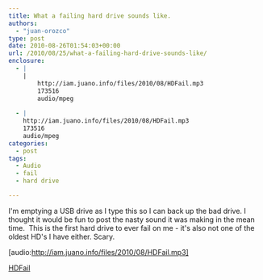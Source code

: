 ```yaml
---
title: What a failing hard drive sounds like.
authors: 
  - "juan-orozco"
type: post
date: 2010-08-26T01:54:03+00:00
url: /2010/08/25/what-a-failing-hard-drive-sounds-like/
enclosure:
  - |
    |
        http://iam.juano.info/files/2010/08/HDFail.mp3
        173516
        audio/mpeg
        
  - |
    http://iam.juano.info/files/2010/08/HDFail.mp3
    173516
    audio/mpeg
categories:
  - post
tags:
  - Audio
  - fail
  - hard drive

---
```

I'm emptying a USB drive as I type this so I can back up the bad drive. I thought it would be fun to post the nasty sound it was making in the mean time.  This is the first hard drive to ever fail on me - it's also not one of the oldest HD's I have either. Scary.

[audio:http://iam.juano.info/files/2010/08/HDFail.mp3]

[HDFail][1]

 [1]: http://iam.juano.info/files/2010/08/HDFail.mp3